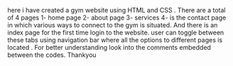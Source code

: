 here i have created a gym website using HTML and CSS . There are a total of 4 pages 1- home page 2- about page 3- services 4- is the contact page in which various ways to connect to the gym is situated. And there is an index page for the first time login to the website.
user can toggle between these tabs using navigation bar where all the options to different pages is located .
For better understanding look into the comments embedded between the codes.
Thankyou
